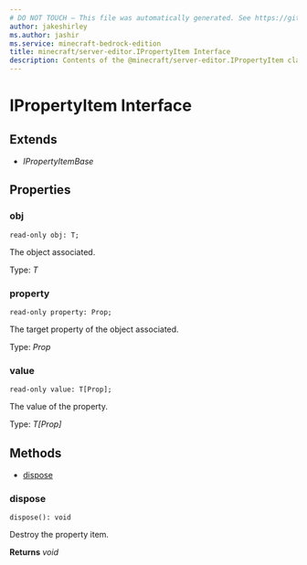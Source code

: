 ```yaml
---
# DO NOT TOUCH — This file was automatically generated. See https://github.com/mojang/minecraftapidocsgenerator to modify descriptions, examples, etc.
author: jakeshirley
ms.author: jashir
ms.service: minecraft-bedrock-edition
title: minecraft/server-editor.IPropertyItem Interface
description: Contents of the @minecraft/server-editor.IPropertyItem class.
---
```

# IPropertyItem Interface

## Extends
- *IPropertyItemBase*

## Properties

### **obj**
`read-only obj: T;`

The object associated.

Type: *T*

### **property**
`read-only property: Prop;`

The target property of the object associated.

Type: *Prop*

### **value**
`read-only value: T[Prop];`

The value of the property.

Type: *T[Prop]*

## Methods
- [dispose](#dispose)

### **dispose**
`
dispose(): void
`

Destroy the property item.

**Returns** *void*
